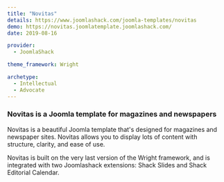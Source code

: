 ```yaml
---
title: "Novitas"
details: https://www.joomlashack.com/joomla-templates/novitas
demo: https://novitas.joomlatemplate.joomlashack.com/
date: 2019-08-16

provider:
  - JoomlaShack

theme_framework: Wright

archetype:
  - Intellectual
  - Advocate
---
```


### Novitas is a Joomla template for magazines and newspapers

Novitas is a beautiful Joomla template that's designed for magazines and newspaper sites. Novitas allows you to display lots of content with structure, clarity, and ease of use.

Novitas is built on the very last version of the Wright framework, and is integrated with two Joomlashack extensions: Shack Slides and Shack Editorial Calendar.
